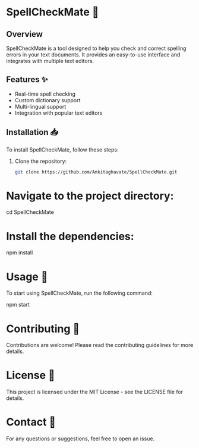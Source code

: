 # SpellCheckMate 📝

## Overview
SpellCheckMate is a tool designed to help you check and correct spelling errors in your text documents. It provides an easy-to-use interface and integrates with multiple text editors.

## Features ✨
- Real-time spell checking
- Custom dictionary support
- Multi-lingual support
- Integration with popular text editors

## Installation 📥
To install SpellCheckMate, follow these steps:
1. Clone the repository:
   ```bash
   git clone https://github.com/Ankitaghavate/SpellCheckMate.git

# Navigate to the project directory:
cd SpellCheckMate
# Install the dependencies:
npm install
# Usage 🚀
To start using SpellCheckMate, run the following command:

npm start
# Contributing 🤝
Contributions are welcome! Please read the contributing guidelines for more details.

# License 📄
This project is licensed under the MIT License - see the LICENSE file for details.

# Contact 📧
For any questions or suggestions, feel free to open an issue. 

